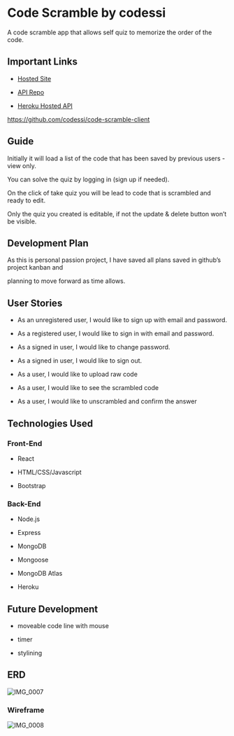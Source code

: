 # Code Scramble by codessi

 

 A code scramble app that allows self quiz to memorize the order of the code. 

 

 ## Important Links

 

 - [Hosted Site](https://codessi.github.io/code-scramble-client)

 - [API Repo](https://github.com/codessi/code-scramble-api)

 - [Heroku Hosted API](https://frozen-bayou-71751.herokuapp.com)

 

 

 

 https://github.com/codessi/code-scramble-client

 

 ## Guide

 Initially it will load a list of the code that has been saved by previous users - view only. 

 You can solve the quiz by logging in (sign up if needed). 

 

 On the click of take quiz you will be lead to code that is scrambled and ready to edit. 

 

 Only the quiz you created is editable, if not the update & delete button won’t be visible. 

## Development Plan

As this is personal passion project,  I have saved all plans saved in github’s project kanban and 

planning to move forward as time allows. 

## **User Stories** 

- As an unregistered user, I would like to sign up with email and password.

- As a registered user, I would like to sign in with email and password.

- As a signed in user, I would like to change password.

- As a signed in user, I would like to sign out.

- As a user, I would like to upload  raw code

- As a user, I would like to see the scrambled code 

- As a user, I would like to unscrambled and confirm the answer

## Technologies Used

### Front-End

- React

- HTML/CSS/Javascript

- Bootstrap

### Back-End

- Node.js

- Express

- MongoDB

- Mongoose

- MongoDB Atlas

- Heroku

## Future Development

- moveable code line with mouse

- timer

- stylining   

## **ERD**

![IMG_0007](https://user-images.githubusercontent.com/51131852/102627501-2402d100-40fd-11eb-8c7e-41e1c41a84aa.jpg)

### **Wireframe**

![IMG_0008](https://user-images.githubusercontent.com/51131852/102627504-2533fe00-40fd-11eb-9629-3749367ade57.jpg)
